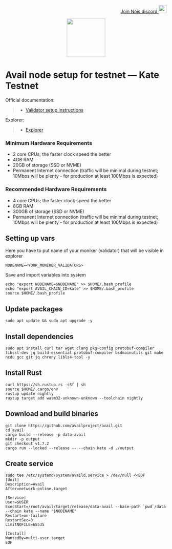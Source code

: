 <p style="font-size:14px" align="right">
<a href="https://discord.gg/d27tSnnNSu" target="_blank">Join Nois discord <img src="https://github.com/Vitek7373/testnet_manual/blob/main/Avail/Avail.png" width="25"/></a>
</p>



<p align="center">
  <img height="120" height="auto" src="https://github.com/Vitek7373/testnet_manual/blob/main/Avail/Avail.png">
</p>

# Avail node setup for testnet — Kate Testnet

Official documentation:
>- [Validator setup instructions](https://docs.availproject.org/build/quickstart/)

Explorer:
>-  [Explorer](https://telemetry.avail.tools/)



### Minimum Hardware Requirements
 - 2 core CPUs; the faster clock speed the better
 - 4GB RAM
 - 20GB of storage (SSD or NVME)
 - Permanent Internet connection (traffic will be minimal during testnet; 10Mbps will be plenty - for production at least 100Mbps is expected)

### Recommended Hardware Requirements 
 - 4 core CPUs; the faster clock speed the better
 - 8GB RAM
 - 300GB of storage (SSD or NVME)
 - Permanent Internet connection (traffic will be minimal during testnet; 10Mbps will be plenty - for production at least 100Mbps is expected)


## Setting up vars
Here you have to put name of your moniker (validator) that will be visible in explorer
```
NODENAME=<YOUR_MONIKER_VALIDATORS>
```
Save and import variables into system
```
echo "export NODENAME=$NODENAME" >> $HOME/.bash_profile
echo "export AVAIL_CHAIN_ID=kate" >> $HOME/.bash_profile
source $HOME/.bash_profile
```

## Update packages
```
sudo apt update && sudo apt upgrade -y
```

## Install dependencies
```
sudo apt install curl tar wget clang pkg-config protobuf-compiler libssl-dev jq build-essential protobuf-compiler bsdmainutils git make ncdu gcc git jq chrony liblz4-tool -y
```
## Install Rust
```
curl https://sh.rustup.rs -sSf | sh
source $HOME/.cargo/env
rustup update nightly
rustup target add wasm32-unknown-unknown --toolchain nightly
```

## Download and build binaries
```
git clone https://github.com/availproject/avail.git
cd avail
cargo build --release -p data-avail
mkdir -p output
git checkout v1.7.2
cargo run --locked --release -- --chain kate -d ./output
```
## Create service
```
sudo tee /etc/systemd/system/availd.service > /dev/null <<EOF
[Unit]
Description=Avail
After=network-online.target

[Service]
User=$USER
ExecStart=/root/avail/target/release/data-avail --base-path `pwd`/data --chain kate --name "$NODENAME"
Restart=on-failure
RestartSec=3
LimitNOFILE=65535

[Install]
WantedBy=multi-user.target
EOF
```
